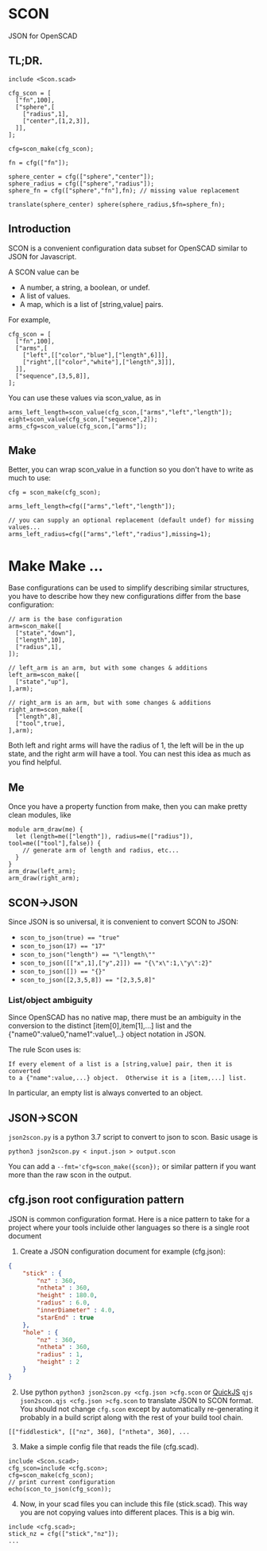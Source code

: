 # SCON

JSON for OpenSCAD

## TL;DR.

```
include <Scon.scad>

cfg_scon = [
  ["fn",100],
  ["sphere",[
    ["radius",1],
    ["center",[1,2,3]],
  ]],
];

cfg=scon_make(cfg_scon);

fn = cfg(["fn"]);

sphere_center = cfg(["sphere","center"]);
sphere_radius = cfg(["sphere","radius"]);
sphere_fn = cfg(["sphere","fn"],fn); // missing value replacement

translate(sphere_center) sphere(sphere_radius,$fn=sphere_fn);
```

## Introduction

SCON is a convenient configuration data subset for OpenSCAD similar to JSON for Javascript.

A SCON value can be

* A number, a string, a boolean, or undef.
* A list of values.
* A map, which is a list of [string,value] pairs.

For example,
```
cfg_scon = [
  ["fn",100],
  ["arms",[
    ["left",[["color","blue"],["length",6]]],
    ["right",[["color","white"],["length",3]]],
  ]],
  ["sequence",[3,5,8]],
];
```

You can use these values via scon_value, as in
```
arms_left_length=scon_value(cfg_scon,["arms","left","length"]);
eight=scon_value(cfg_scon,["sequence",2]);
arms_cfg=scon_value(cfg_scon,["arms"]);
```

## Make

Better, you can wrap scon_value in a function so you don't have to write as much to use:
```
cfg = scon_make(cfg_scon);

arms_left_length=cfg(["arms","left","length"]);

// you can supply an optional replacement (default undef) for missing values...
arms_left_radius=cfg(["arms","left","radius"],missing=1);
```

# Make Make ...

Base configurations can be used to simplify describing similar structures, you have to
describe how they new configurations differ from the base configuration:

```
// arm is the base configuration
arm=scon_make([
  ["state","down"],
  ["length",10],
  ["radius",1],
]);

// left_arm is an arm, but with some changes & additions
left_arm=scon_make([
  ["state","up"],
],arm);

// right_arm is an arm, but with some changes & additions
right_arm=scon_make([
  ["length",8],
  ["tool",true],
],arm);
```
Both left and right arms will have the radius of 1, the left will be in the up state, and
the right arm will have a tool.  You can nest this idea as much as you find helpful.

## Me

Once you have a property function from make, then you can make pretty clean modules, like

```
module arm_draw(me) {
  let (length=me(["length"]), radius=me(["radius"]), tool=me(["tool"],false)) {
    // generate arm of length and radius, etc...
  }
}
arm_draw(left_arm);
arm_draw(right_arm);
```

## SCON→JSON

Since JSON is so universal, it is convenient to convert SCON to JSON:

 * `scon_to_json(true) == "true"`
 * `scon_to_json(17) == "17"`
 * `scon_to_json("length") == "\"length\""`
 * `scon_to_json([["x",1],["y",2]]) == "{\"x\":1,\"y\":2}"`
 * `scon_to_json([]) == "{}"`
 * `scon_to_json([2,3,5,8]) == "[2,3,5,8]"`

### List/object ambiguity

Since OpenSCAD has no native map, there must be an ambiguity in the conversion to the
distinct [item[0],item[1],...] list and the {"name0":value0,"name1":value1,..} object
notation in JSON.

The rule Scon uses is:
```
If every element of a list is a [string,value] pair, then it is converted
to a {"name":value,...} object.  Otherwise it is a [item,...] list.
```
In particular, an empty list is always converted to an object.

## JSON→SCON

`json2scon.py` is a python 3.7 script to convert to json to scon.
Basic usage is
```
python3 json2scon.py < input.json > output.scon
```

You can add a `--fmt='cfg=scon_make({scon});` or similar pattern if you want more than the raw scon in the output.

## cfg.json root configuration pattern

JSON is common configuration format.  Here is a nice pattern to take for a project where your tools incluide other languages so there is a single root document

1. Create a JSON configuration document for example (cfg.json):
```json
{
    "stick" : {
        "nz" : 360,
        "ntheta" : 360,
        "height" : 180.0,
        "radius" : 6.0,
        "innerDiameter" : 4.0,
        "starEnd" : true
    },
    "hole" : {
        "nz" : 360,
        "ntheta" : 360,
        "radius" : 1,
        "height" : 2
    }
}
```

2. Use python `python3 json2scon.py <cfg.json >cfg.scon` or [QuickJS](https://bellard.org/quickjs/) `qjs json2scon.qjs <cfg.json >cfg.scon` to translate JSON to SCON format.  You should not change `cfg.scon` except by automatically re-generating it probably in a build script along with the rest of your build tool chain.
```
[["fiddlestick", [["nz", 360], ["ntheta", 360], ...
```

3. Make a simple config file that reads the file (cfg.scad).
```
include <Scon.scad>;
cfg_scon=include <cfg.scon>;
cfg=scon_make(cfg_scon);
// print current configuration
echo(scon_to_json(cfg_scon));
```

4. Now, in your scad files you can include this file (stick.scad). This way you are not copying values into different places.  This is a big win.
```
include <cfg.scad>;
stick_nz = cfg(["stick","nz"]);
...
```

